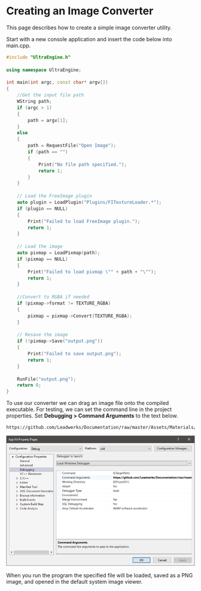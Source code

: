 # Creating an Image Converter

This page describes how to create a simple image converter utility.

Start with a new console application and insert the code below into main.cpp.

```c++
#include "UltraEngine.h"

using namespace UltraEngine;

int main(int argc, const char* argv[])
{
    //Get the input file path
    WString path;
    if (argc > 1)
    {
        path = argv[1];
    }
    else
    {
        path = RequestFile("Open Image");
        if (path == "")
        {
            Print("No file path specified.");
            return 1;
        }
    }

    // Load the FreeImage plugin
    auto plugin = LoadPlugin("Plugins/FITextureLoader.*");
    if (plugin == NULL)
    {
        Print("Failed to load FreeImage plugin.");
        return 1;
    }

    // Load the image
    auto pixmap = LoadPixmap(path);
    if (pixmap == NULL)
    {
        Print("Failed to load pixmap \"" + path + "\"");
        return 1;
    }

    //Convert to RGBA if needed
    if (pixmap->format != TEXTURE_RGBA)
    {
        pixmap = pixmap->Convert(TEXTURE_RGBA);
    }

    // Resave the image
    if (!pixmap->Save("output.png"))
    {
        Print("Failed to save output.png");
        return 1;
    }

    RunFile("output.png");
    return 0;
}
```

To use our converter we can drag an image file onto the compiled executable. For testing, we can set the command line in the project properties. Set **Debugging \> Command Arguments** to the text below.

```txt
https://github.com/Leadwerks/Documentation/raw/master/Assets/Materials/Ground/dirt01.dds
```

![](https://raw.githubusercontent.com/Leadwerks/Documentation/master/Images/commandline.png)

When you run the program the specified file will be loaded, saved as a PNG image, and opened in the default system image viewer.
